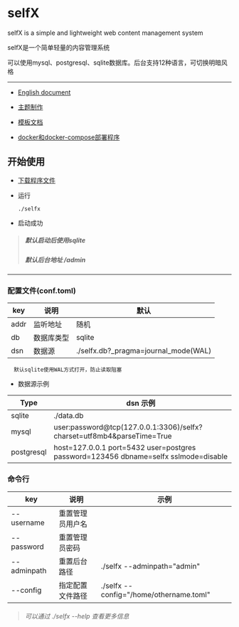 # selfX
selfX is a simple and lightweight web content management system

selfX是一个简单轻量的内容管理系统

可以使用mysql、postgresql、sqlite数据库。后台支持12种语言，可切换明暗风格

------

+ [English document](https://github.com/icoller/selfx/blob/main/docs/README_EN.md)
+ [主题制作](https://github.com/icoller/selfx/blob/main/docs/theme/README.md)
+ [模板文档](https://github.com/icoller/selfx/blob/main/docs/template/README.md)

+ [docker和docker-compose部署程序](./docs/other/docker和docker-compose部署程序.md)

## 开始使用
+ [下载程序文件](https://github.com/icoller/selfx/releases)
+ 运行

      ./selfx

+ 启动成功
> ##### 默认启动后使用sqlite<br>
> ##### 默认后台地址 /admin

------

### 配置文件(conf.toml)

| key  | 说明       | 默认      |
| ---- | ---------- | --------- |
| addr | 监听地址   | 随机      |
| db   | 数据库类型 | sqlite    |
| dsn  | 数据源     | ./selfx.db?_pragma=journal_mode(WAL) |
      默认sqlite使用WAL方式打开，防止读取阻塞
+ 数据源示例

| Type       | dsn 示例                                                                           |
| ---------- | ---------------------------------------------------------------------------------- |
| sqlite     | ./data.db                                                |
| mysql      | user:password@tcp(127.0.0.1:3306)/selfx?charset=utf8mb4&parseTime=True              |
| postgresql | host=127.0.0.1 port=5432 user=postgres password=123456 dbname=selfx sslmode=disable |



### 命令行
| key         | 说明             | 示例                                   |
| ----------- | ---------------- | -------------------------------------- |
| --username  | 重置管理员用户名 |                                        |
| --password  | 重置管理员密码   |                                        |
| --adminpath | 重置后台路径     | ./selfx --adminpath="admin"             |
| --config    | 指定配置文件路径 | ./selfx --config="/home/othername.toml" |

> ###### 可以通过 ./selfx --help 查看更多信息

